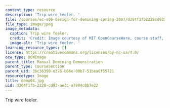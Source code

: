 ```yaml
---
content_type: resource
description: 'Trip wire feeler. '
file: /courses/ec-s06-design-for-demining-spring-2007/d304f1fb2228cd93ae3ca7984c0b7e22_demo04.jpg
file_type: image/jpeg
image_metadata:
  caption: Trip wire feeler.
  credit: 'Credit: Image courtesy of MIT OpenCourseWare, course staff, and students.'
  image-alt: 'Trip wire feeler. '
learning_resource_types: []
license: https://creativecommons.org/licenses/by-nc-sa/4.0/
ocw_type: OCWImage
parent_title: Manual Demining Demonstration
parent_type: CourseSection
parent_uid: 36c36390-e376-b66e-00b7-51bea8f55721
resourcetype: Image
title: demo04.jpg
uid: d304f1fb-2228-cd93-ae3c-a7984c0b7e22
---
```

Trip wire feeler. 